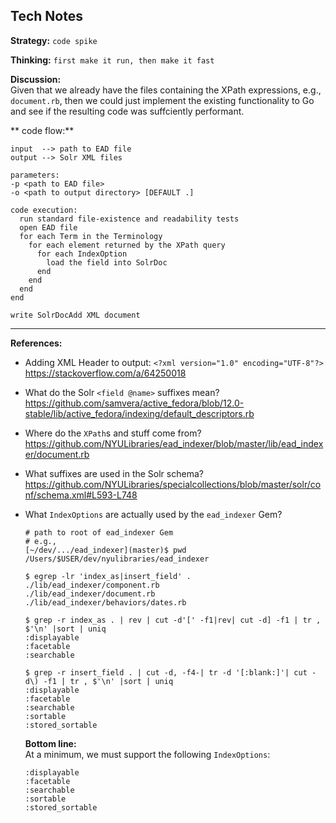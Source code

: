 ## Tech Notes

**Strategy:** `code spike`

**Thinking:** `first make it run, then make it fast`

**Discussion:**  
Given that we already have the files containing the XPath expressions, e.g., `document.rb`, then we could just implement the existing functionality to Go and see if the resulting code was suffciently performant.


** code flow:** 
```
input  --> path to EAD file
output --> Solr XML files

parameters:
-p <path to EAD file>
-o <path to output directory> [DEFAULT .]

code execution:
  run standard file-existence and readability tests
  open EAD file
  for each Term in the Terminology
    for each element returned by the XPath query
      for each IndexOption
        load the field into SolrDoc
      end
    end
  end 
end

write SolrDocAdd XML document
```

----
**References:**  

* Adding XML Header to output:  `<?xml version="1.0" encoding="UTF-8"?>`
  https://stackoverflow.com/a/64250018

* What do the Solr `<field @name>` suffixes mean?    
  https://github.com/samvera/active_fedora/blob/12.0-stable/lib/active_fedora/indexing/default_descriptors.rb  

* Where do the `XPath`s and stuff come from?  
  https://github.com/NYULibraries/ead_indexer/blob/master/lib/ead_indexer/document.rb

* What suffixes are used in the Solr schema?  
  https://github.com/NYULibraries/specialcollections/blob/master/solr/conf/schema.xml#L593-L748

* What `IndexOptions` are actually used by the `ead_indexer` Gem?
  ```
  # path to root of ead_indexer Gem
  # e.g., 
  [~/dev/.../ead_indexer](master)$ pwd
  /Users/$USER/dev/nyulibraries/ead_indexer

  $ egrep -lr 'index_as|insert_field' .
  ./lib/ead_indexer/component.rb
  ./lib/ead_indexer/document.rb
  ./lib/ead_indexer/behaviors/dates.rb
 
  $ grep -r index_as . | rev | cut -d'[' -f1|rev| cut -d] -f1 | tr , $'\n' |sort | uniq
  :displayable
  :facetable
  :searchable

  $ grep -r insert_field . | cut -d, -f4-| tr -d '[:blank:]'| cut -d\) -f1 | tr , $'\n' |sort | uniq
  :displayable
  :facetable
  :searchable
  :sortable
  :stored_sortable
  ```

  **Bottom line:**  
  At a minimum, we must support the following `IndexOptions`:
  ```
  :displayable
  :facetable
  :searchable
  :sortable
  :stored_sortable
  ```
